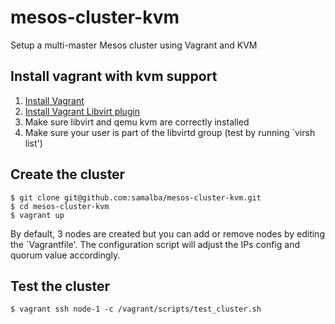 # mesos-cluster-kvm
Setup a multi-master Mesos cluster using Vagrant and KVM

## Install vagrant with kvm support

1. [Install Vagrant](https://www.vagrantup.com/downloads.html)
2. [Install Vagrant Libvirt plugin](https://github.com/pradels/vagrant-libvirt)
3. Make sure libvirt and qemu kvm are correctly installed
4. Make sure your user is part of the libvirtd group (test by running `virsh list')

## Create the cluster

```
$ git clone git@github.com:samalba/mesos-cluster-kvm.git
$ cd mesos-cluster-kvm
$ vagrant up
```

By default, 3 nodes are created but you can add or remove nodes by editing the `Vagrantfile'.
The configuration script will adjust the IPs config and quorum value accordingly.

## Test the cluster

```
$ vagrant ssh node-1 -c /vagrant/scripts/test_cluster.sh
```
